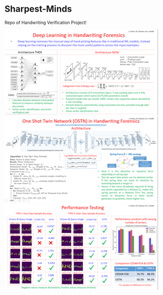 # Sharpest-Minds
Repo of Handwriting Verification Project!

![Not Found](Introduction.png "Introduction")
![Not Found](OSTN-Architecture.png "OSTN-Architecture")
![Not Found](Results.png "Results")
